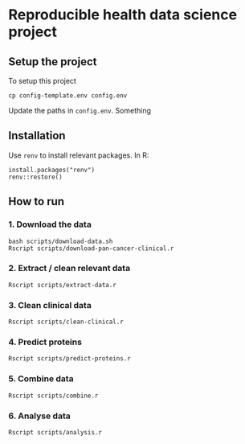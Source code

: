 # Reproducible health data science project

## Setup the project

To setup this project 

```
cp config-template.env config.env
```

Update the paths in `config.env`. Something


## Installation

Use `renv` to install relevant packages. In R:

```
install.packages("renv")
renv::restore()
```

## How to run 

### 1. Download the data

```
bash scripts/download-data.sh
Rscript scripts/download-pan-cancer-clinical.r
```


### 2. Extract / clean relevant data

```
Rscript scripts/extract-data.r
```

### 3. Clean clinical data

```
Rscript scripts/clean-clinical.r
```

### 4. Predict proteins

```
Rscript scripts/predict-proteins.r
```

### 5. Combine data

```
Rscript scripts/combine.r
```

### 6. Analyse data

```
Rscript scripts/analysis.r
```

